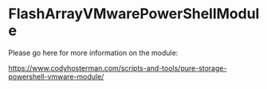 # FlashArrayVMwarePowerShellModule

Please go here for more information on the module:

https://www.codyhosterman.com/scripts-and-tools/pure-storage-powershell-vmware-module/
